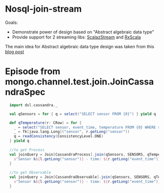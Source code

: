 Nosql-join-stream
===================

Goals:
  * Demonstrate power of design based on "Abstract algebraic data type"
  * Provide support for 2 streaming libs: [ScalazStream](https://github.com/scalaz/scalaz-stream) and [RxScala](https://github.com/ReactiveX/RxScala.git)

The main idea for Abstract algebraic data type design was taken from this [blog post](http://io.pellucid.com/blog/abstract-algebraic-data-type)


Episode from mongo.channel.test.join.JoinCassandraSpec
======================================================

```scala
  import dsl.cassandra._

  val qSensors = for { q ← select("SELECT sensor FROM {0}") } yield q

  def qTemperature(r: CRow) = for {
    _ ← select("SELECT sensor, event_time, temperature FROM {0} WHERE sensor = ?")
    _ ← fk[java.lang.Long]("sensor", r.getLong("sensor"))
    q ← readConsistency(ConsistencyLevel.ONE)
  } yield q
  
  //to get Process
  val joinQuery = Join[CassandraProcess].join(qSensors, SENSORS, qTemperature, TEMPERATURE, KEYSPACE) { (l, r) ⇒
    s"Sensor №${l.getLong("sensor")} - time: ${r.getLong("event_time")} temperature: ${r.getDouble("temperature")}"
  }
  
  //to get Observable
  val joinQuery = Join[CassandraObservable].join(qSensors, SENSORS, qTemperature, TEMPERATURE, KEYSPACE) { (l, r) ⇒
    s"Sensor №${l.getLong("sensor")} - time: ${r.getLong("event_time")} temperature: ${r.getDouble("temperature")}"
  }
    
```